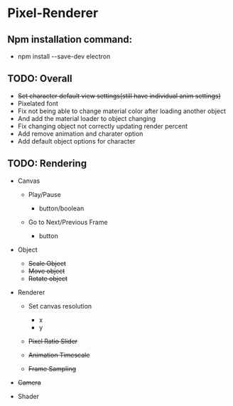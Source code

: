 # Pixel-Renderer

## Npm installation command:
- npm install --save-dev electron

## TODO: Overall
- ~~Set character default view settings(still have individual anim settings)~~
- Pixelated font 
- Fix not being able to change material color after loading another object 
- And add the material loader to object changing
- Fix changing object not correctly updating render percent
- Add remove animation and charater option
- Add default object options for character

## TODO: Rendering
- Canvas

    - Play/Pause
        - button/boolean

    - Go to Next/Previous Frame
        - button

- Object
    - ~~Scale Object~~
    - ~~Move object~~
    - ~~Rotate object~~

- Renderer
    - Set canvas resolution 
        - x
        - y

    - ~~Pixel Ratio Slider~~

    - ~~Animation Timescale~~
    
    - ~~Frame Sampling~~

- ~~Camera~~


- Shader

